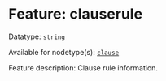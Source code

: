 # Feature: clauserule

Datatype: `string`

Available for nodetype(s): [`clause`](clausenodefeatures.md)

Feature description: Clause rule information.
